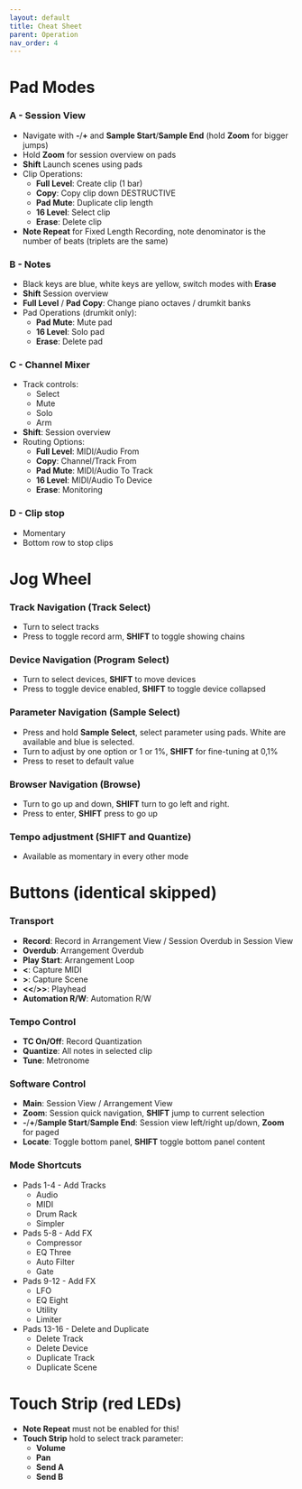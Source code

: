 ```yaml
---
layout: default
title: Cheat Sheet
parent: Operation
nav_order: 4
---
```


# Pad Modes

### A - Session View
- Navigate with **-**/**+** and **Sample Start**/**Sample End** (hold **Zoom** for bigger jumps)
- Hold **Zoom** for session overview on pads
- **Shift** Launch scenes using pads
- Clip Operations:
  - **Full Level**: Create clip (1 bar)
  - **Copy**: Copy clip down DESTRUCTIVE
  - **Pad Mute**: Duplicate clip length
  - **16 Level**: Select clip
  - **Erase**: Delete clip
- **Note Repeat** for Fixed Length Recording, note denominator is the number of beats (triplets are the same)

### B - Notes
- Black keys are blue, white keys are yellow, switch modes with **Erase**
- **Shift** Session overview
- **Full Level** / **Pad Copy**: Change piano octaves / drumkit banks
- Pad Operations (drumkit only):
  - **Pad Mute**: Mute pad
  - **16 Level**: Solo pad
  - **Erase**: Delete pad

### C - Channel Mixer
- Track controls:
  - Select
  - Mute
  - Solo
  - Arm
- **Shift**: Session overview
- Routing Options:
  - **Full Level**: MIDI/Audio From
  - **Copy**: Channel/Track From
  - **Pad Mute**: MIDI/Audio To Track
  - **16 Level**: MIDI/Audio To Device
  - **Erase**: Monitoring

### D - Clip stop
- Momentary
- Bottom row to stop clips

# Jog Wheel

### Track Navigation (**Track Select**)
  - Turn to select tracks
  - Press to toggle record arm, **SHIFT** to toggle showing chains 

### Device Navigation (**Program Select**)
  - Turn to select devices, **SHIFT** to move devices
  - Press to toggle device enabled, **SHIFT** to toggle device collapsed 

### Parameter Navigation (**Sample Select**)
  - Press and hold **Sample Select**, select parameter using pads. White are available and blue is selected.
  - Turn to adjust by one option or 1 or 1%, **SHIFT** for fine-tuning at 0,1%
  - Press to reset to default value

### Browser Navigation (**Browse**)
  - Turn to go up and down, **SHIFT** turn to go left and right.
  - Press to enter, **SHIFT** press to go up

### Tempo adjustment (**SHIFT** and **Quantize**)
  - Available as momentary in every other mode

# Buttons (identical skipped)

### Transport
- **Record**: Record in Arrangement View / Session Overdub in Session View
- **Overdub**: Arrangement Overdub
- **Play Start**: Arrangement Loop
- **<**: Capture MIDI
- **>**: Capture Scene
- **<<**/**>>**: Playhead
- **Automation R/W**: Automation R/W

### Tempo Control
- **TC On/Off**: Record Quantization
- **Quantize**: All notes in selected clip
- **Tune**: Metronome

### Software Control
- **Main**: Session View / Arrangement View
- **Zoom**: Session quick navigation, **SHIFT** jump to current selection
- **-**/**+**/**Sample Start**/**Sample End**: Session view left/right up/down, **Zoom** for paged
- **Locate**: Toggle bottom panel, **SHIFT** toggle bottom panel content

### Mode Shortcuts
- Pads 1-4 - Add Tracks
  - Audio
  - MIDI
  - Drum Rack
  - Simpler
- Pads 5-8 - Add FX
  - Compressor
  - EQ Three
  - Auto Filter
  - Gate
- Pads 9-12 - Add FX
  - LFO
  - EQ Eight
  - Utility
  - Limiter
- Pads 13-16 - Delete and Duplicate
  - Delete Track
  - Delete Device
  - Duplicate Track
  - Duplicate Scene

# Touch Strip (red LEDs)
- **Note Repeat** must not be enabled for this!
- **Touch Strip** hold to select track parameter:
  - **Volume**
  - **Pan**
  - **Send A**
  - **Send B**